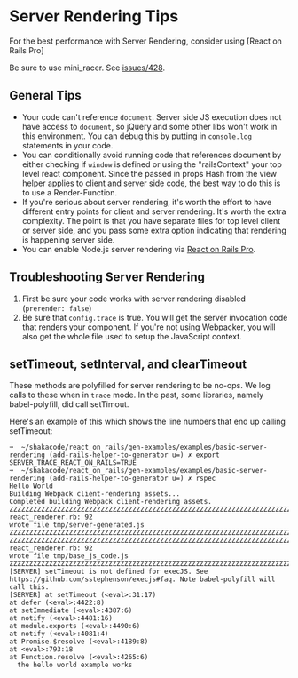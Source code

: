 # Server Rendering Tips

For the best performance with Server Rendering, consider using [React on Rails Pro]

Be sure to use mini_racer. See [issues/428](https://github.com/shakacode/react_on_rails/issues/428).



## General Tips
- Your code can't reference `document`. Server side JS execution does not have access to `document`,
  so jQuery and some other libs won't work in this environment. You can debug this by putting in
  `console.log` statements in your code.
- You can conditionally avoid running code that references document by either checking if `window`
  is defined or using the "railsContext" 
  your top level react component. Since the passed in props Hash from the view helper applies to
  client and server side code, the best way to do this is to use a Render-Function.
- If you're serious about server rendering, it's worth the effort to have different entry points for client and server rendering. It's worth the extra complexity. The point is that you have separate files for top level client or server side, and you pass some extra option indicating that rendering is happening server side.
- You can enable Node.js server rendering via [React on Rails Pro](https://github.com/shakacode/react_on_rails/wiki).

## Troubleshooting Server Rendering

1. First be sure your code works with server rendering disabled (`prerender: false`)
2. Be sure that `config.trace` is true. You will get the server invocation code that renders your component. If you're not using Webpacker, you will also get the whole file used to setup the JavaScript context.

## setTimeout, setInterval, and clearTimeout

These methods are polyfilled for server rendering to be no-ops. We log calls to these when in `trace` mode. In the past, some libraries, namely babel-polyfill, did call setTimout. 

Here's an example of this which shows the line numbers that end up calling setTimeout:
```
➜  ~/shakacode/react_on_rails/gen-examples/examples/basic-server-rendering (add-rails-helper-to-generator u=) ✗ export SERVER_TRACE_REACT_ON_RAILS=TRUE
➜  ~/shakacode/react_on_rails/gen-examples/examples/basic-server-rendering (add-rails-helper-to-generator u=) ✗ rspec 
Hello World
Building Webpack client-rendering assets...
Completed building Webpack client-rendering assets.
ZZZZZZZZZZZZZZZZZZZZZZZZZZZZZZZZZZZZZZZZZZZZZZZZZZZZZZZZZZZZZZZZZZZZZZZZZZZZZZZZ
react_renderer.rb: 92
wrote file tmp/server-generated.js
ZZZZZZZZZZZZZZZZZZZZZZZZZZZZZZZZZZZZZZZZZZZZZZZZZZZZZZZZZZZZZZZZZZZZZZZZZZZZZZZZ
ZZZZZZZZZZZZZZZZZZZZZZZZZZZZZZZZZZZZZZZZZZZZZZZZZZZZZZZZZZZZZZZZZZZZZZZZZZZZZZZZ
react_renderer.rb: 92
wrote file tmp/base_js_code.js
ZZZZZZZZZZZZZZZZZZZZZZZZZZZZZZZZZZZZZZZZZZZZZZZZZZZZZZZZZZZZZZZZZZZZZZZZZZZZZZZZ
[SERVER] setTimeout is not defined for execJS. See https://github.com/sstephenson/execjs#faq. Note babel-polyfill will call this.
[SERVER] at setTimeout (<eval>:31:17)
at defer (<eval>:4422:8)
at setImmediate (<eval>:4387:6)
at notify (<eval>:4481:16)
at module.exports (<eval>:4490:6)
at notify (<eval>:4081:4)
at Promise.$resolve (<eval>:4189:8)
at <eval>:793:18
at Function.resolve (<eval>:4265:6)
  the hello world example works
```
